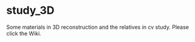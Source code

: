 # study_3D
Some materials in 3D reconstruction and the relatives in cv study.
Please click the Wiki.
